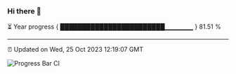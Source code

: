 ### Hi there 👋

⏳ Year progress { ████████████████████████▁▁▁▁▁▁ } 81.51 %

---

⏰ Updated on Wed, 25 Oct 2023 12:19:07 GMT

![Progress Bar CI](https://github.com/liununu/liununu/workflows/Progress%20Bar%20CI/badge.svg)
